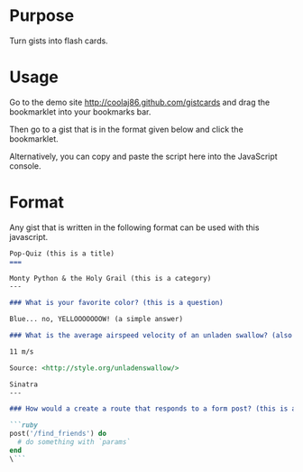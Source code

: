 Purpose
===

Turn gists into flash cards.

Usage
===

Go to the demo site <http://coolaj86.github.com/gistcards> and drag the bookmarklet into your bookmarks bar.

Then go to a gist that is in the format given below and click the bookmarklet.

Alternatively, you can copy and paste the script here into the JavaScript console.

Format
===

Any gist that is written in the following format can be used with this javascript.

```markdown
Pop-Quiz (this is a title)
===

Monty Python & the Holy Grail (this is a category)
---

### What is your favorite color? (this is a question)

Blue... no, YELLOOOOOOOW! (a simple answer)

### What is the average airspeed velocity of an unladen swallow? (also a question)

11 m/s

Source: <http://style.org/unladenswallow/>

Sinatra
---

### How would a create a route that responds to a form post? (this is a question)

```ruby
post('/find_friends') do
  # do something with `params`
end
\```
```
